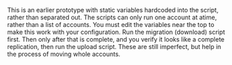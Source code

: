 This is an earlier prototype with static variables hardcoded into the script, rather than separated out.
The scripts can only run one account at atime, rather than a list of accounts.
You must edit the variables near the top to make this work with your configuration.
Run the migration (download) script first.
Then only after that is complete, and you verify it looks like a complete replication, then run the upload script.
These are still imperfect, but help in the process of moving whole accounts.
